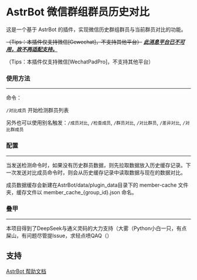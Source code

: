 # AstrBot 微信群组群员历史对比

这是一个基于 AstrBot 的插件，实现微信历史群组群员与当前群员对比的功能。

~~（Tips：本插件仅支持微信\[Gewechat\]，不支持其他平台）~~ ***<u>此消息平台已不可用，故不再适配支持。</u>***

（Tips：本插件仅支持微信[WechatPadPro]，不支持其他平台）

### 使用方法

---

命令：

`/对比成员`  开始检测群员列表

另外也可以使用别名触发：`/成员对比`, `/检查成员`, `/群员对比`, `/对比群员`, `/差异对比`, `/对比群成员`

### 配置

---

当发送检测命令时，如果没有历史群员数据，则先拉取数据放入历史缓存记录。下一次发送对比成员命令时，则会从历史缓存记录中读取数据与现在的数据对比。

成员数据缓存会新建在AstrBot/data/plugin_data目录下的 member-cache 文件夹，缓存文件以 member_cache_{group_id}.json 命名。

### 叠甲

---

本项目得到了DeepSeek与通义灵码的大力支持（大雾（Python小白一只，有点屎山，有问题尽管提Issue，求轻点喷QAQ（）

## 支持

[AstrBot 帮助文档](https://astrbot.app)